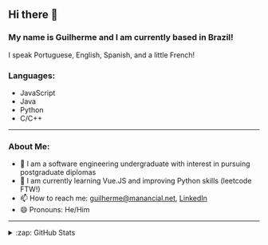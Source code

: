 
## Hi there 👋

### My name is Guilherme and I am currently based in Brazil!

I speak Portuguese, English, Spanish, and a little French!

### Languages:
- JavaScript
- Java
- Python
- C/C++

---

### About Me:
- 🔭 I am a software engineering undergraduate with interest in pursuing postgraduate diplomas
- 🌱 I am currently learning Vue.JS and improving Python skills (leetcode FTW!)
- 📫 How to reach me: <guilherme@manancial.net>, [LinkedIn](https://www.linkedin.com/in/guilhermesjardim/)
- 😄 Pronouns: He/Him

---

<details>
  </br>
  <summary>:zap: GitHub Stats</summary>

  ![Anurag's GitHub stats](https://github-readme-stats.vercel.app/api?username=jardimguilherme&theme=tokyonight&show_icons=true)

</details>

